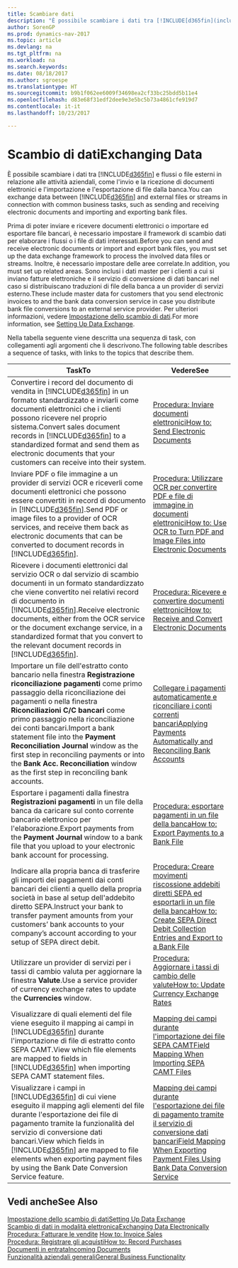 ```yaml
---
title: Scambiare dati
description: "È possibile scambiare i dati tra [!INCLUDE[d365fin](includes/d365fin_md.md)] e flussi o file esterni in relazione alle attività aziendali, come l'invio e la ricezione di documenti elettronici e l'importazione e l'esportazione di file dalla banca."
author: SorenGP
ms.prod: dynamics-nav-2017
ms.topic: article
ms.devlang: na
ms.tgt_pltfrm: na
ms.workload: na
ms.search.keywords: 
ms.date: 08/18/2017
ms.author: sgroespe
ms.translationtype: HT
ms.sourcegitcommit: b9b1f062ee6009f34698ea2cf33bc25bdd5b11e4
ms.openlocfilehash: d83e68f31edf2dee9e3e5bc5b73a4861cfe919d7
ms.contentlocale: it-it
ms.lasthandoff: 10/23/2017

---
```

# <a name="exchanging-data"></a><span data-ttu-id="ddc35-103">Scambio di dati</span><span class="sxs-lookup"><span data-stu-id="ddc35-103">Exchanging Data</span></span>
<span data-ttu-id="ddc35-104">È possibile scambiare i dati tra [!INCLUDE[d365fin](includes/d365fin_md.md)] e flussi o file esterni in relazione alle attività aziendali, come l'invio e la ricezione di documenti elettronici e l'importazione e l'esportazione di file dalla banca.</span><span class="sxs-lookup"><span data-stu-id="ddc35-104">You can exchange data between [!INCLUDE[d365fin](includes/d365fin_md.md)] and external files or streams in connection with common business tasks, such as sending and receiving electronic documents and importing and exporting bank files.</span></span>  

<span data-ttu-id="ddc35-105">Prima di poter inviare e ricevere documenti elettronici o importare ed esportare file bancari, è necessario impostare il framework di scambio dati per elaborare i flussi o i file di dati interessati.</span><span class="sxs-lookup"><span data-stu-id="ddc35-105">Before you can send and receive electronic documents or import and export bank files, you must set up the data exchange framework to process the involved data files or streams.</span></span> <span data-ttu-id="ddc35-106">Inoltre, è necessario impostare delle aree correlate.</span><span class="sxs-lookup"><span data-stu-id="ddc35-106">In addition, you must set up related areas.</span></span> <span data-ttu-id="ddc35-107">Sono inclusi i dati master per i clienti a cui si inviano fatture elettroniche e il servizio di conversione di dati bancari nel caso si distribuiscano traduzioni di file della banca a un provider di servizi esterno.</span><span class="sxs-lookup"><span data-stu-id="ddc35-107">These include master data for customers that you send electronic invoices to and the bank data conversion service in case you distribute bank file conversions to an external service provider.</span></span> <span data-ttu-id="ddc35-108">Per ulteriori informazioni, vedere [Impostazione dello scambio di dati](across-set-up-data-exchange.md).</span><span class="sxs-lookup"><span data-stu-id="ddc35-108">For more information, see [Setting Up Data Exchange](across-set-up-data-exchange.md).</span></span>  

 <span data-ttu-id="ddc35-109">Nella tabella seguente viene descritta una sequenza di task, con collegamenti agli argomenti che li descrivono.</span><span class="sxs-lookup"><span data-stu-id="ddc35-109">The following table describes a sequence of tasks, with links to the topics that describe them.</span></span>  

|<span data-ttu-id="ddc35-110">**Task**</span><span class="sxs-lookup"><span data-stu-id="ddc35-110">**To**</span></span>|<span data-ttu-id="ddc35-111">**Vedere**</span><span class="sxs-lookup"><span data-stu-id="ddc35-111">**See**</span></span>|  
|------------|-------------|  
|<span data-ttu-id="ddc35-112">Convertire i record del documento di vendita in [!INCLUDE[d365fin](includes/d365fin_md.md)] in un formato standardizzato e inviarli come documenti elettronici che i clienti possono ricevere nel proprio sistema.</span><span class="sxs-lookup"><span data-stu-id="ddc35-112">Convert sales document records in [!INCLUDE[d365fin](includes/d365fin_md.md)] to a standardized format and send them as electronic documents that your customers can receive into their system.</span></span>|[<span data-ttu-id="ddc35-113">Procedura: Inviare documenti elettronici</span><span class="sxs-lookup"><span data-stu-id="ddc35-113">How to: Send Electronic Documents</span></span>](sales-how-to-send-electronic-documents.md)|  
|<span data-ttu-id="ddc35-114">Inviare PDF o file immagine a un provider di servizi OCR e riceverli come documenti elettronici che possono essere convertiti in record di documento in [!INCLUDE[d365fin](includes/d365fin_md.md)].</span><span class="sxs-lookup"><span data-stu-id="ddc35-114">Send PDF or image files to a provider of OCR services, and receive them back as electronic documents that can be converted to document records in [!INCLUDE[d365fin](includes/d365fin_md.md)].</span></span>|[<span data-ttu-id="ddc35-115">Procedura: Utilizzare OCR per convertire PDF e file di immagine in documenti elettronici</span><span class="sxs-lookup"><span data-stu-id="ddc35-115">How to: Use OCR to Turn PDF and Image Files into Electronic Documents</span></span>](across-how-use-ocr-pdf-images-files.md)|  
|<span data-ttu-id="ddc35-116">Ricevere i documenti elettronici dal servizio OCR o dal servizio di scambio documenti in un formato standardizzato che viene convertito nei relativi record di documento in [!INCLUDE[d365fin](includes/d365fin_md.md)].</span><span class="sxs-lookup"><span data-stu-id="ddc35-116">Receive electronic documents, either from the OCR service or the document exchange service, in a standardized format that you convert to the relevant document records in [!INCLUDE[d365fin](includes/d365fin_md.md)].</span></span>|[<span data-ttu-id="ddc35-117">Procedura: Ricevere e convertire documenti elettronici</span><span class="sxs-lookup"><span data-stu-id="ddc35-117">How to: Receive and Convert Electronic Documents</span></span>](purchasing-how-to-receive-and-convert-electronic-documents.md)|  
|<span data-ttu-id="ddc35-118">Importare un file dell'estratto conto bancario nella finestra **Registrazione riconciliazione pagamenti** come primo passaggio della riconciliazione dei pagamenti o nella finestra **Riconciliazioni C/C bancari** come primo passaggio nella riconciliazione dei conti bancari.</span><span class="sxs-lookup"><span data-stu-id="ddc35-118">Import a bank statement file into the **Payment Reconciliation Journal** window as the first step in reconciling payments or into the **Bank Acc. Reconciliation** window as the first step in reconciling bank accounts.</span></span>|[<span data-ttu-id="ddc35-119">Collegare i pagamenti automaticamente e riconciliare i conti correnti bancari</span><span class="sxs-lookup"><span data-stu-id="ddc35-119">Applying Payments Automatically and Reconciling Bank Accounts</span></span>](receivables-apply-payments-auto-reconcile-bank-accounts.md)|  
|<span data-ttu-id="ddc35-120">Esportare i pagamenti dalla finestra **Registrazioni pagamenti** in un file della banca da caricare sul conto corrente bancario elettronico per l'elaborazione.</span><span class="sxs-lookup"><span data-stu-id="ddc35-120">Export payments from the **Payment Journal** window to a bank file that you upload to your electronic bank account for processing.</span></span>|[<span data-ttu-id="ddc35-121">Procedura: esportare pagamenti in un file della banca</span><span class="sxs-lookup"><span data-stu-id="ddc35-121">How to: Export Payments to a Bank File</span></span>](payables-how-export-payments-bank-file.md)|  
|<span data-ttu-id="ddc35-122">Indicare alla propria banca di trasferire gli importi dei pagamenti dai conti bancari dei clienti a quello della propria società in base al setup dell'addebito diretto SEPA.</span><span class="sxs-lookup"><span data-stu-id="ddc35-122">Instruct your bank to transfer payment amounts from your customers’ bank accounts to your company’s account according to your setup of SEPA direct debit.</span></span>|[<span data-ttu-id="ddc35-123">Procedura: Creare movimenti riscossione addebiti diretti SEPA ed esportarli in un file della banca</span><span class="sxs-lookup"><span data-stu-id="ddc35-123">How to: Create SEPA Direct Debit Collection Entries and Export to a Bank File</span></span>](finance-how-create-sepa-direct-debit-collection-entries-export-bank-file.md)|  
|<span data-ttu-id="ddc35-124">Utilizzare un provider di servizi per i tassi di cambio valuta per aggiornare la finestra **Valute**.</span><span class="sxs-lookup"><span data-stu-id="ddc35-124">Use a service provider of currency exchange rates to update the **Currencies** window.</span></span>|[<span data-ttu-id="ddc35-125">Procedura: Aggiornare i tassi di cambio delle valute</span><span class="sxs-lookup"><span data-stu-id="ddc35-125">How to: Update Currency Exchange Rates</span></span>](finance-how-update-currencies.md)|  
|<span data-ttu-id="ddc35-126">Visualizzare di quali elementi del file viene eseguito il mapping ai campi in [!INCLUDE[d365fin](includes/d365fin_md.md)] durante l'importazione di file di estratto conto SEPA CAMT.</span><span class="sxs-lookup"><span data-stu-id="ddc35-126">View which file elements are mapped to fields in [!INCLUDE[d365fin](includes/d365fin_md.md)] when importing SEPA CAMT statement files.</span></span>|[<span data-ttu-id="ddc35-127">Mapping dei campi durante l'importazione dei file SEPA CAMT</span><span class="sxs-lookup"><span data-stu-id="ddc35-127">Field Mapping When Importing SEPA CAMT Files</span></span>](across-field-mapping-when-importing-sepa-camt-files.md)|  
|<span data-ttu-id="ddc35-128">Visualizzare i campi in [!INCLUDE[d365fin](includes/d365fin_md.md)] di cui viene eseguito il mapping agli elementi del file durante l'esportazione dei file di pagamento tramite la funzionalità del servizio di conversione dati bancari.</span><span class="sxs-lookup"><span data-stu-id="ddc35-128">View which fields in [!INCLUDE[d365fin](includes/d365fin_md.md)] are mapped to file elements when exporting payment files by using the Bank Date Conversion Service feature.</span></span>|[<span data-ttu-id="ddc35-129">Mapping dei campi durante l'esportazione dei file di pagamento tramite il servizio di conversione dati bancari</span><span class="sxs-lookup"><span data-stu-id="ddc35-129">Field Mapping When Exporting Payment Files Using Bank Data Conversion Service</span></span>](across-field-mapping-when-exporting-payment-files-using-bank-data-conversion-service.md)|  

## <a name="see-also"></a><span data-ttu-id="ddc35-130">Vedi anche</span><span class="sxs-lookup"><span data-stu-id="ddc35-130">See Also</span></span>  
[<span data-ttu-id="ddc35-131">Impostazione dello scambio di dati</span><span class="sxs-lookup"><span data-stu-id="ddc35-131">Setting Up Data Exchange</span></span>](across-set-up-data-exchange.md)  
[<span data-ttu-id="ddc35-132">Scambio di dati in modalità elettronica</span><span class="sxs-lookup"><span data-stu-id="ddc35-132">Exchanging Data Electronically</span></span>](across-data-exchange.md)  
<span data-ttu-id="ddc35-133">[Procedura: Fatturare le vendite](sales-how-invoice-sales.md) </span><span class="sxs-lookup"><span data-stu-id="ddc35-133">[How to: Invoice Sales](sales-how-invoice-sales.md) </span></span>  
[<span data-ttu-id="ddc35-134">Procedura: Registrare gli acquisti</span><span class="sxs-lookup"><span data-stu-id="ddc35-134">How to: Record Purchases</span></span>](purchasing-how-record-purchases.md)  
[<span data-ttu-id="ddc35-135">Documenti in entrata</span><span class="sxs-lookup"><span data-stu-id="ddc35-135">Incoming Documents</span></span>](across-income-documents.md)  
[<span data-ttu-id="ddc35-136">Funzionalità aziendali generali</span><span class="sxs-lookup"><span data-stu-id="ddc35-136">General Business Functionality</span></span>](ui-across-business-areas.md)  

